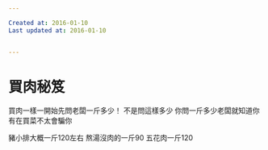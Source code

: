 ```yaml
---

Created at: 2016-01-10
Last updated at: 2016-01-10


---
```


# 買肉秘笈


買肉一樣一開始先問老闆一斤多少！
不是問這樣多少
你問一斤多少老闆就知道你有在買菜不太會騙你

豬小排大概一斤120左右
熬湯沒肉的一斤90
五花肉一斤120

